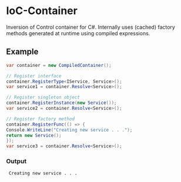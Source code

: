 # IoC-Container

Inversion of Control container for C#. Internally uses (cached) factory methods generated at runtime using compiled expressions.

## Example
```csharp
var container = new CompiledContainer();

// Register interface
container.RegisterType<IService, Service>();
var service1 = container.Resolve<Service>();

// Register singleton object
container.RegisterInstance(new Service());
var service2 = container.Resolve<Service>();

// Register factory method
container.RegisterFunc(() => {
Console.WriteLine("Creating new service . . .");
return new Service();
});
var service3 = container.Resolve<Service>();
```

### Output

```
 Creating new service . . .
```
